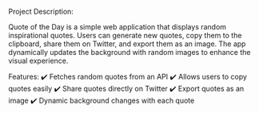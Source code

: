Project Description:

Quote of the Day is a simple web application that displays random inspirational quotes. Users can generate new quotes, copy them to the clipboard, share them on Twitter, and export them as an image. The app dynamically updates the background with random images to enhance the visual experience.

Features:
✔️ Fetches random quotes from an API
✔️ Allows users to copy quotes easily
✔️ Share quotes directly on Twitter
✔️ Export quotes as an image
✔️ Dynamic background changes with each quote

